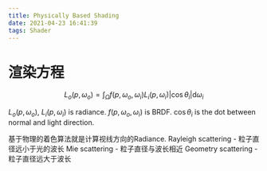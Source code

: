```yaml
---
title: Physically Based Shading
date: 2021-04-23 16:41:39
tags: Shader
---
```

# 渲染方程
$$L_{o}(p, \omega_{o}) = \int_{\Omega}f(p, \omega_{o}, \omega_{i})L_{i}(p, \omega_{i})|\cos\theta_{i}|\mathrm{d}\omega_{i}$$

$L_{o}(p, \omega_{o})$, $L_{i}(p, \omega_{i})$ is radiance.
$f(p, \omega_{o}, \omega_{i})$ is BRDF.
$\cos\theta_{i}$ is the dot between normal and light direction.
<!-- more -->
基于物理的着色算法就是计算视线方向的Radiance.
Rayleigh scattering - 粒子直径远小于光的波长
Mie scattering - 粒子直径与波长相近
Geometry scattering - 粒子直径远大于波长